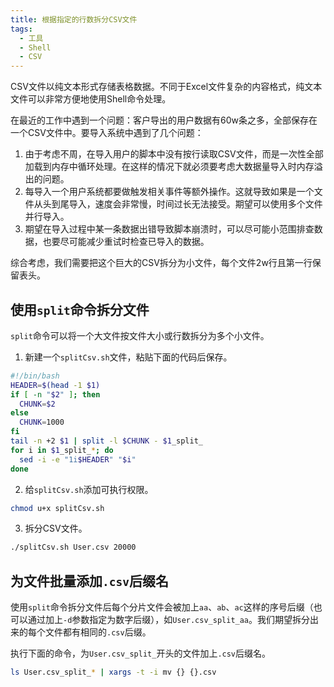```yaml
---
title: 根据指定的行数拆分CSV文件
tags:
  - 工具
  - Shell
  - CSV
---
```


CSV文件以纯文本形式存储表格数据。不同于Excel文件复杂的内容格式，纯文本文件可以非常方便地使用Shell命令处理。

在最近的工作中遇到一个问题：客户导出的用户数据有60w条之多，全部保存在一个CSV文件中。要导入系统中遇到了几个问题：

1. 由于考虑不周，在导入用户的脚本中没有按行读取CSV文件，而是一次性全部加载到内存中循环处理。在这样的情况下就必须要考虑大数据量导入时内存溢出的问题。
2. 每导入一个用户系统都要做触发相关事件等额外操作。这就导致如果是一个文件从头到尾导入，速度会非常慢，时间过长无法接受。期望可以使用多个文件并行导入。
3. 期望在导入过程中某一条数据出错导致脚本崩溃时，可以尽可能小范围排查数据，也要尽可能减少重试时检查已导入的数据。

综合考虑，我们需要把这个巨大的CSV拆分为小文件，每个文件2w行且第一行保留表头。
<!-- more -->
## 使用`split`命令拆分文件

`split`命令可以将一个大文件按文件大小或行数拆分为多个小文件。

1. 新建一个`splitCsv.sh`文件，粘贴下面的代码后保存。

``` sh
#!/bin/bash
HEADER=$(head -1 $1)
if [ -n "$2" ]; then
  CHUNK=$2
else
  CHUNK=1000
fi
tail -n +2 $1 | split -l $CHUNK - $1_split_
for i in $1_split_*; do
  sed -i -e "1i$HEADER" "$i"
done
```

2. 给`splitCsv.sh`添加可执行权限。

``` sh
chmod u+x splitCsv.sh
```

3. 拆分CSV文件。

``` sh
./splitCsv.sh User.csv 20000
```

## 为文件批量添加`.csv`后缀名

使用`split`命令拆分文件后每个分片文件会被加上`aa`、`ab`、`ac`这样的序号后缀（也可以通过加上`-d`参数指定为数字后缀），如`User.csv_split_aa`。我们期望拆分出来的每个文件都有相同的`.csv`后缀。

执行下面的命令，为`User.csv_split_`开头的文件加上`.csv`后缀名。

``` sh
ls User.csv_split_* | xargs -t -i mv {} {}.csv
```

